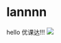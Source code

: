 # lannnn
hello 优课达!!!
![](https://qgt-style.oss-cn-hangzhou.aliyuncs.com/newcoursep4/g1/g1-2-2/tenor.gif)
